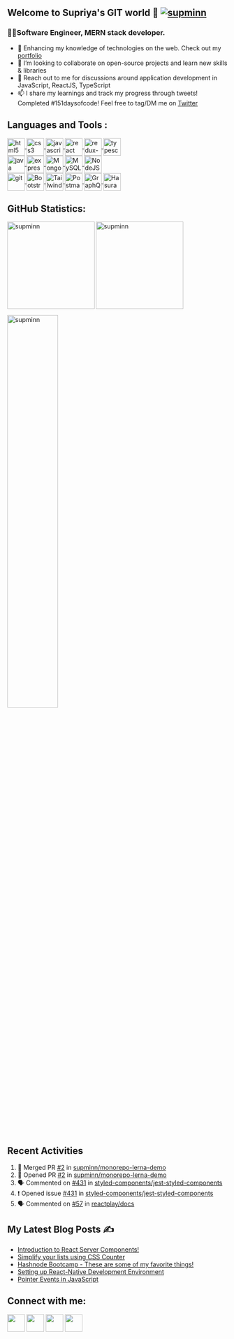 ## Welcome to Supriya's GIT world 👋 <a href="https://twitter.com/supminn" rel="noopener noreferrer" target="_blank"><img src="https://img.shields.io/twitter/follow/supminn?logo=twitter&style=for-the-badge" alt="supminn" /></a> 

### 👩‍💻Software Engineer, MERN stack developer.

- 🌱 Enhancing my knowledge of technologies on the web. Check out my [portfolio](https://supminn-neog.netlify.app)
- 👯 I’m looking to collaborate on open-source projects and learn new skills & libraries
- 💬 Reach out to me for discussions around application development in JavaScript, ReactJS, TypeScript
- 📫 I share my learnings and track my progress through tweets! Completed #151daysofcode! Feel free to tag/DM me on [Twitter](https://twitter.com/supminn)

## Languages and Tools :

 <a href="https://www.w3.org/html/" target="_blank">
   <img align="center" src="https://www.vectorlogo.zone/logos/w3_html5/w3_html5-icon.svg" alt="html5" width="40" height="40"/> 
  </a>
  
 <a href="https://www.w3schools.com/css/" target="_blank"> 
   <img align="center" src="https://www.vectorlogo.zone/logos/w3_css/w3_css-official.svg" alt="css3" width="40" height="40"/> 
 </a>
 
  <a href="https://developer.mozilla.org/en-US/docs/Web/JavaScript" target="_blank">
   <img align="center" src="https://www.vectorlogo.zone/logos/javascript/javascript-icon.svg" alt="javascript" width="40" height="40"/>
  </a>
  
  <a href="https://reactjs.org/" target="_blank"> 
   <img align="center" src="https://www.vectorlogo.zone/logos/reactjs/reactjs-icon.svg" alt="react" width="40" height="40"/> 
  </a>
  
  <a href="https://redux-toolkit.js.org/" target="_blank"> 
   <img align="center" src="https://img.icons8.com/color/48/000000/redux.png" alt="redux-toolkit" width="40" height="40"/> 
  </a>
  
  <a href="http://typescriptlang.org/" target="_blank"> 
   <img align="center" src="https://www.vectorlogo.zone/logos/typescriptlang/typescriptlang-icon.svg" alt="typescript" width="40" height="40"/> 
  </a>
  
  <br/>
  

  <a href="https://www.java.com/en/" target="_blank">
    <img align="center" src="https://www.vectorlogo.zone/logos/java/java-vertical.svg" alt="java" width="40" height="40"/>
  </a> 

  <a href="https://expressjs.com" target="_blank"> 
    <img align="center" src="https://www.vectorlogo.zone/logos/expressjs/expressjs-icon.svg" alt="express" width="40" height="40"/>
  </a>  
  
  <a href="https://www.mongodb.com/" target="_blank"> 
   <img align="center" src="https://www.vectorlogo.zone/logos/mongodb/mongodb-icon.svg" alt="MongoDB" width="40" height="40"/> 
  </a>
  
  <a href="https://www.mysql.com/" target="_blank"> 
    <img align="center" src="https://www.vectorlogo.zone/logos/mysql/mysql-icon.svg" alt="MySQL" width="40" height="40"/> 
  </a> 
  
  <a href="https://nodejs.org" target="_blank"> 
    <img align="center" src="https://www.vectorlogo.zone/logos/nodejs/nodejs-icon.svg" alt="NodeJS" width="40" height="40"/> 
  </a> 
  
  <br/>
  
  <a href="https://git-scm.com/" target="_blank">
    <img align="center" src="https://www.vectorlogo.zone/logos/git-scm/git-scm-icon.svg" alt="git" width="40" height="40"/> 
  </a> 
  
  <a href="https://getbootstrap.com" target="_blank"> 
   <img align="center" src="https://www.vectorlogo.zone/logos/getbootstrap/getbootstrap-icon.svg" alt="Bootstrap" width="40" height="40"/> 
  </a>
  
  <a href="https://tailwindcss.com/" target="_blank"> 
   <img align="center" src="https://www.vectorlogo.zone/logos/tailwindcss/tailwindcss-icon.svg" alt="Tailwind" width="40" height="40"/> 
  </a>
  
  <a href="https://postman.com" target="_blank">
    <img align="center" src="https://www.vectorlogo.zone/logos/getpostman/getpostman-icon.svg" alt="Postman" width="40" height="40"/>
  </a> 
  
  <a href="https://graphql.org/" target="_blank">
    <img align="center" src="https://www.vectorlogo.zone/logos/graphql/graphql-icon.svg" alt="GraphQL" width="40" height="40"/>
  </a> 
  
   <a href="https://hasura.io/" target="_blank">
    <img align="center" src="https://www.vectorlogo.zone/logos/hasuraio/hasuraio-icon.svg" alt="Hasura" width="40" height="40"/>
  </a> 
  

## GitHub Statistics:
<p>
  <img align="left" src="https://github-readme-stats.vercel.app/api/top-langs/?username=supminn&layout=compact&theme=radical" alt="supminn" height="200"/>
  <img align="center" src="https://github-readme-stats.vercel.app/api?username=supminn&count_private=true&show_icons=true&theme=radical" alt="supminn" height="200"/>
</p>
<p>
<img width="48%" src="https://github-readme-streak-stats.herokuapp.com/?user=supminn&theme=highcontrast&hide_border=true" alt="supminn" />
</p>

<!-- ![GitHub Activity Graph](https://activity-graph.herokuapp.com/graph?username=supminn&theme=dracula&hide_border=true)
![visitors](https://visitor-badge.glitch.me/badge?page_id=supminn.supminn)  -->

## Recent Activities
<!--START_SECTION:activity-->
1. 🎉 Merged PR [#2](https://github.com/supminn/monorepo-lerna-demo/pull/2) in [supminn/monorepo-lerna-demo](https://github.com/supminn/monorepo-lerna-demo)
2. 💪 Opened PR [#2](https://github.com/supminn/monorepo-lerna-demo/pull/2) in [supminn/monorepo-lerna-demo](https://github.com/supminn/monorepo-lerna-demo)
3. 🗣 Commented on [#431](https://github.com/styled-components/jest-styled-components/issues/431#issuecomment-1668999556) in [styled-components/jest-styled-components](https://github.com/styled-components/jest-styled-components)
4. ❗ Opened issue [#431](https://github.com/styled-components/jest-styled-components/issues/431) in [styled-components/jest-styled-components](https://github.com/styled-components/jest-styled-components)
5. 🗣 Commented on [#57](https://github.com/reactplay/docs/issues/57#issuecomment-1628863107) in [reactplay/docs](https://github.com/reactplay/docs)
<!--END_SECTION:activity-->

## My Latest Blog Posts ✍️
<!-- HASHNODE_BLOG:START -->
- [Introduction to React Server Components!](https://supminn.hashnode.dev//introduction-to-react-server-components)
- [Simplify your lists using CSS Counter](https://supminn.hashnode.dev//introduction-to-css-counters)
- [Hashnode Bootcamp - These are some of my favorite things!](https://supminn.hashnode.dev//my-learnings-from-hashnode-bootcamp)
- [Setting up React-Native Development Environment](https://supminn.hashnode.dev//setting-up-react-native-development-environment)
- [Pointer Events in JavaScript](https://supminn.hashnode.dev//pointer-events-in-javascript)
<!-- HASHNODE_BLOG:END -->

## Connect with me:

[<img align="center" height="40" src="https://img.icons8.com/fluent/144/000000/twitter.png"/>](https://twitter.com/supminn)
[<img align="center" height="40" src="https://img.icons8.com/color/144/000000/linkedin.png"/>](https://www.linkedin.com/in/supminn)
[<img align="center" height="40" src="https://img.icons8.com/external-flaticons-lineal-color-flat-icons/64/000000/external-blog-communication-media-flaticons-lineal-color-flat-icons.png"/>](https://supminn.hashnode.dev/)
[<img align="center" height="40" src="https://www.vectorlogo.zone/logos/devto/devto-icon.svg"/>](https://dev.to/supminn)

